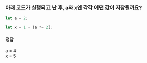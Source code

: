 ### 아래 코드가 실행되고 난 후, a와 x엔 각각 어떤 값이 저장될까요?

```javaScript
let a = 2;

let x = 1 + (a *= 2);
```

#### 정답

a = 4 <br/>
x = 5 <br/>